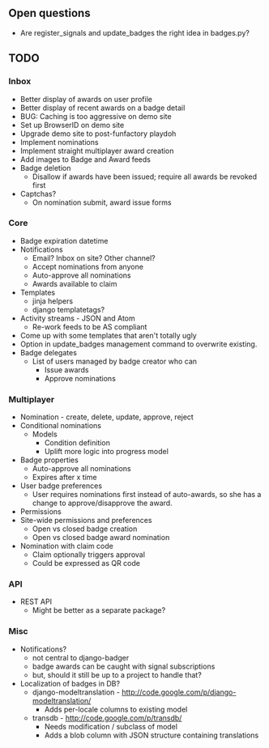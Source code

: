 ## Open questions

* Are register_signals and update_badges the right idea in badges.py?

## TODO

### Inbox

* Better display of awards on user profile
* Better display of recent awards on a badge detail
* BUG: Caching is too aggressive on demo site
* Set up BrowserID on demo site
* Upgrade demo site to post-funfactory playdoh
* Implement nominations
* Implement straight multiplayer award creation
* Add images to Badge and Award feeds
* Badge deletion
    * Disallow if awards have been issued; require all awards be revoked first
* Captchas?
    * On nomination submit, award issue forms

### Core

* Badge expiration datetime
* Notifications
    * Email? Inbox on site? Other channel?
    * Accept nominations from anyone
    * Auto-approve all nominations
    * Awards available to claim
* Templates
    * jinja helpers
    * django templatetags?
* Activity streams - JSON and Atom
    * Re-work feeds to be AS compliant
* Come up with some templates that aren't totally ugly
* Option in update_badges management command to overwrite existing.
* Badge delegates
    * List of users managed by badge creator who can
        * Issue awards
        * Approve nominations

### Multiplayer

* Nomination - create, delete, update, approve, reject
* Conditional nominations
    * Models
        * Condition definition
        * Uplift more logic into progress model
* Badge properties
    * Auto-approve all nominations
    * Expires after x time
* User badge preferences
    * User requires nominations first instead of auto-awards, so she has a
      change to approve/disapprove the award.
* Permissions
* Site-wide permissions and preferences
    * Open vs closed badge creation
    * Open vs closed badge award nomination
* Nomination with claim code
    * Claim optionally triggers approval
    * Could be expressed as QR code

### API

* REST API
    * Might be better as a separate package?

### Misc

* Notifications? 
    * not central to django-badger
    * badge awards can be caught with signal subscriptions
    * but, should it still be up to a project to handle that?
* Localization of badges in DB?
    * django-modeltranslation - http://code.google.com/p/django-modeltranslation/
        * Adds per-locale columns to existing model
    * transdb - http://code.google.com/p/transdb/
        * Needs modification / subclass of model
        * Adds a blob column with JSON structure containing translations

